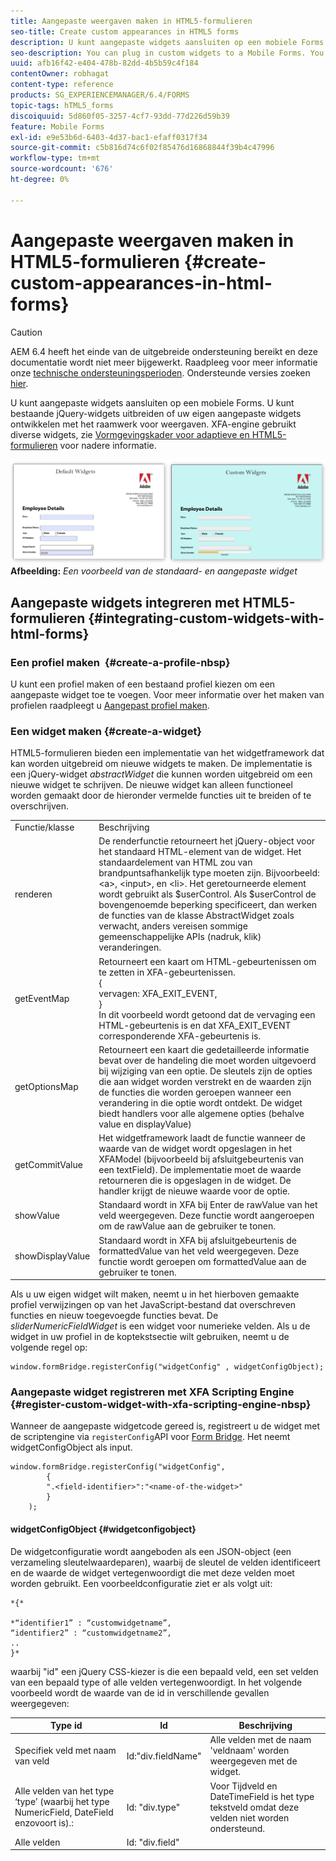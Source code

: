 ```yaml
---
title: Aangepaste weergaven maken in HTML5-formulieren
seo-title: Create custom appearances in HTML5 forms
description: U kunt aangepaste widgets aansluiten op een mobiele Forms. U kunt bestaande jQuery-widgets uitbreiden of uw eigen aangepaste widgets ontwikkelen.
seo-description: You can plug in custom widgets to a Mobile Forms. You can extend existing jQuery Widgets or develop your own custom widgets.
uuid: afb16f42-e404-478b-82dd-4b5b59c4f184
contentOwner: robhagat
content-type: reference
products: SG_EXPERIENCEMANAGER/6.4/FORMS
topic-tags: hTML5_forms
discoiquuid: 5d860f05-3257-4cf7-93dd-77d226d59b39
feature: Mobile Forms
exl-id: e9e53b6d-6403-4d37-bac1-efaff0317f34
source-git-commit: c5b816d74c6f02f85476d16868844f39b4c47996
workflow-type: tm+mt
source-wordcount: '676'
ht-degree: 0%

---
```


# Aangepaste weergaven maken in HTML5-formulieren {#create-custom-appearances-in-html-forms}

>[!CAUTION]
>
>AEM 6.4 heeft het einde van de uitgebreide ondersteuning bereikt en deze documentatie wordt niet meer bijgewerkt. Raadpleeg voor meer informatie onze [technische ondersteuningsperioden](https://helpx.adobe.com/support/programs/eol-matrix.html). Ondersteunde versies zoeken [hier](https://experienceleague.adobe.com/docs/).

U kunt aangepaste widgets aansluiten op een mobiele Forms. U kunt bestaande jQuery-widgets uitbreiden of uw eigen aangepaste widgets ontwikkelen met het raamwerk voor weergaven. XFA-engine gebruikt diverse widgets, zie [Vormgevingskader voor adaptieve en HTML5-formulieren](/help/forms/using/introduction-widgets.md) voor nadere informatie.

![Een voorbeeld van de standaard- en aangepaste widget](assets/custom-widgets.jpg)
**Afbeelding:** *Een voorbeeld van de standaard- en aangepaste widget*

## Aangepaste widgets integreren met HTML5-formulieren {#integrating-custom-widgets-with-html-forms}

### Een profiel maken  {#create-a-profile-nbsp}

U kunt een profiel maken of een bestaand profiel kiezen om een aangepaste widget toe te voegen. Voor meer informatie over het maken van profielen raadpleegt u [Aangepast profiel maken](/help/forms/using/custom-profile.md).

### Een widget maken {#create-a-widget}

HTML5-formulieren bieden een implementatie van het widgetframework dat kan worden uitgebreid om nieuwe widgets te maken. De implementatie is een jQuery-widget *abstractWidget* die kunnen worden uitgebreid om een nieuwe widget te schrijven. De nieuwe widget kan alleen functioneel worden gemaakt door de hieronder vermelde functies uit te breiden of te overschrijven.

<table> 
 <tbody> 
  <tr> 
   <td>Functie/klasse</td> 
   <td>Beschrijving</td> 
  </tr> 
  <tr> 
   <td>renderen</td> 
   <td>De renderfunctie retourneert het jQuery-object voor het standaard HTML-element van de widget. Het standaardelement van HTML zou van brandpuntsafhankelijk type moeten zijn. Bijvoorbeeld: &lt;a&gt;, &lt;input&gt;, en &lt;li&gt;. Het geretourneerde element wordt gebruikt als $userControl. Als $userControl de bovengenoemde beperking specificeert, dan werken de functies van de klasse AbstractWidget zoals verwacht, anders vereisen sommige gemeenschappelijke APIs (nadruk, klik) veranderingen. </td> 
  </tr> 
  <tr> 
   <td>getEventMap</td> 
   <td>Retourneert een kaart om HTML-gebeurtenissen om te zetten in XFA-gebeurtenissen. <br /> {<br /> vervagen: XFA_EXIT_EVENT,<br /> }<br /> In dit voorbeeld wordt getoond dat de vervaging een HTML-gebeurtenis is en dat XFA_EXIT_EVENT corresponderende XFA-gebeurtenis is. </td> 
  </tr> 
  <tr> 
   <td>getOptionsMap</td> 
   <td>Retourneert een kaart die gedetailleerde informatie bevat over de handeling die moet worden uitgevoerd bij wijziging van een optie. De sleutels zijn de opties die aan widget worden verstrekt en de waarden zijn de functies die worden geroepen wanneer een verandering in die optie wordt ontdekt. De widget biedt handlers voor alle algemene opties (behalve value en displayValue)</td> 
  </tr> 
  <tr> 
   <td>getCommitValue</td> 
   <td>Het widgetframework laadt de functie wanneer de waarde van de widget wordt opgeslagen in het XFAModel (bijvoorbeeld bij afsluitgebeurtenis van een textField). De implementatie moet de waarde retourneren die is opgeslagen in de widget. De handler krijgt de nieuwe waarde voor de optie.</td> 
  </tr> 
  <tr> 
   <td>showValue</td> 
   <td>Standaard wordt in XFA bij Enter de rawValue van het veld weergegeven. Deze functie wordt aangeroepen om de rawValue aan de gebruiker te tonen. </td> 
  </tr> 
  <tr> 
   <td>showDisplayValue</td> 
   <td>Standaard wordt in XFA bij afsluitgebeurtenis de formattedValue van het veld weergegeven. Deze functie wordt geroepen om formattedValue aan de gebruiker te tonen. </td> 
  </tr> 
 </tbody> 
</table>

Als u uw eigen widget wilt maken, neemt u in het hierboven gemaakte profiel verwijzingen op van het JavaScript-bestand dat overschreven functies en nieuw toegevoegde functies bevat. De *sliderNumericFieldWidget* is een widget voor numerieke velden. Als u de widget in uw profiel in de koptekstsectie wilt gebruiken, neemt u de volgende regel op:

```
window.formBridge.registerConfig("widgetConfig" , widgetConfigObject);
```

### Aangepaste widget registreren met XFA Scripting Engine  {#register-custom-widget-with-xfa-scripting-engine-nbsp}

Wanneer de aangepaste widgetcode gereed is, registreert u de widget met de scriptengine via `registerConfig`API voor [Form Bridge](/help/forms/using/form-bridge-apis.md). Het neemt widgetConfigObject als input.

```
window.formBridge.registerConfig("widgetConfig",
        {
        ".<field-identifier>":"<name-of-the-widget>"
        }
    );
```

#### widgetConfigObject {#widgetconfigobject}

De widgetconfiguratie wordt aangeboden als een JSON-object (een verzameling sleutelwaardeparen), waarbij de sleutel de velden identificeert en de waarde de widget vertegenwoordigt die met deze velden moet worden gebruikt. Een voorbeeldconfiguratie ziet er als volgt uit:

```
*{*

*“identifier1” : “customwidgetname”,  
“identifier2” : “customwidgetname2”,  
..  
}*
```

waarbij &quot;id&quot; een jQuery CSS-kiezer is die een bepaald veld, een set velden van een bepaald type of alle velden vertegenwoordigt. In het volgende voorbeeld wordt de waarde van de id in verschillende gevallen weergegeven:

| Type id | Id | Beschrijving |
|---|---|---|
| Specifiek veld met naam van veld | Id:&quot;div.fieldName&quot; | Alle velden met de naam &#39;veldnaam&#39; worden weergegeven met de widget. |
| Alle velden van het type ‘type’ (waarbij het type NumericField, DateField enzovoort is).: | Id: &quot;div.type&quot; | Voor Tijdveld en DateTimeField is het type tekstveld omdat deze velden niet worden ondersteund. |
| Alle velden | Id: &quot;div.field&quot; |  |
